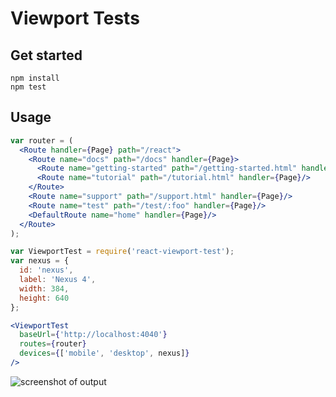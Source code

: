 # Viewport Tests

## Get started

```
npm install
npm test
```

## Usage

```jsx
var router = (
  <Route handler={Page} path="/react">
    <Route name="docs" path="/docs" handler={Page}>
      <Route name="getting-started" path="/getting-started.html" handler={Page}/>
      <Route name="tutorial" path="/tutorial.html" handler={Page}/>
    </Route>
    <Route name="support" path="/support.html" handler={Page}/>
    <Route name="test" path="/test/:foo" handler={Page}/>
    <DefaultRoute name="home" handler={Page}/>
  </Route>
);
```

```jsx
var ViewportTest = require('react-viewport-test');
var nexus = {
  id: 'nexus',
  label: 'Nexus 4',
  width: 384,
  height: 640
};

<ViewportTest
  baseUrl={'http://localhost:4040'}
  routes={router}
  devices={['mobile', 'desktop', nexus]}
/>
```

![screenshot of output](https://k88hudson-screenshots.s3.amazonaws.com/screen-shots/k88mac@2x_2015-03-27_at_7.27.39_PM.png)
